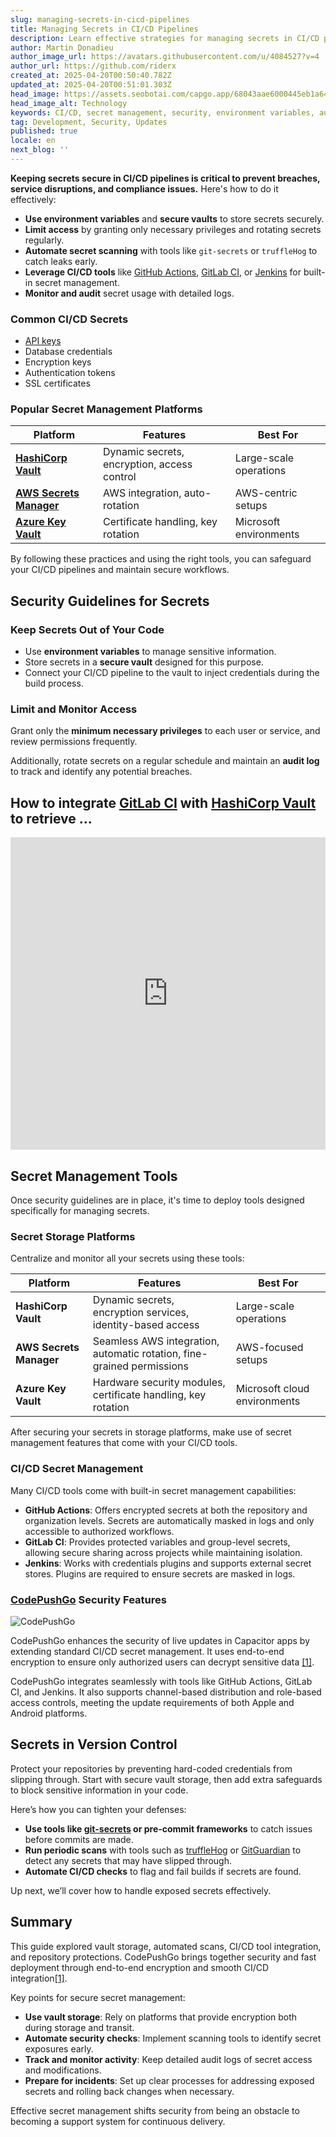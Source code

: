 ```yaml
---
slug: managing-secrets-in-cicd-pipelines
title: Managing Secrets in CI/CD Pipelines
description: Learn effective strategies for managing secrets in CI/CD pipelines to enhance security and prevent breaches and compliance issues.
author: Martin Donadieu
author_image_url: https://avatars.githubusercontent.com/u/4084527?v=4
author_url: https://github.com/riderx
created_at: 2025-04-20T00:50:40.782Z
updated_at: 2025-04-20T00:51:01.303Z
head_image: https://assets.seobotai.com/capgo.app/68043aae6000445eb1a64c9e-1745110261303.jpg
head_image_alt: Technology
keywords: CI/CD, secret management, security, environment variables, automated scanning
tag: Development, Security, Updates
published: true
locale: en
next_blog: ''
---
```


**Keeping secrets secure in CI/CD pipelines is critical to prevent breaches, service disruptions, and compliance issues.** Here's how to do it effectively:

-   **Use environment variables** and **secure vaults** to store secrets securely.
-   **Limit access** by granting only necessary privileges and rotating secrets regularly.
-   **Automate secret scanning** with tools like `git-secrets` or `truffleHog` to catch leaks early.
-   **Leverage CI/CD tools** like [GitHub Actions](https://docs.github.com/actions), [GitLab CI](https://docs.gitlab.com/ee/ci/), or [Jenkins](https://www.jenkins.io/) for built-in secret management.
-   **Monitor and audit** secret usage with detailed logs.

### Common CI/CD Secrets

-   [API keys](https://capgo.app/docs/webapp/api-keys/)
-   Database credentials
-   Encryption keys
-   Authentication tokens
-   SSL certificates

### Popular Secret Management Platforms

| Platform | Features | Best For |
| --- | --- | --- |
| **[HashiCorp Vault](https://www.hashicorp.com/products/vault)** | Dynamic secrets, encryption, access control | Large-scale operations |
| **[AWS Secrets Manager](https://docs.aws.amazon.com/secretsmanager/)** | AWS integration, auto-rotation | AWS-centric setups |
| **[Azure Key Vault](https://learn.microsoft.com/en-us/azure/key-vault/)** | Certificate handling, key rotation | Microsoft environments |

By following these practices and using the right tools, you can safeguard your CI/CD pipelines and maintain secure workflows.

## Security Guidelines for Secrets

### Keep Secrets Out of Your Code

-   Use **environment variables** to manage sensitive information.
-   Store secrets in a **secure vault** designed for this purpose.
-   Connect your CI/CD pipeline to the vault to inject credentials during the build process.

### Limit and Monitor Access

Grant only the **minimum necessary privileges** to each user or service, and review permissions frequently.

Additionally, rotate secrets on a regular schedule and maintain an **audit log** to track and identify any potential breaches.

## How to integrate [GitLab CI](https://docs.gitlab.com/ee/ci/) with [HashiCorp Vault](https://www.hashicorp.com/products/vault) to retrieve ...

<iframe src="https://www.youtube.com/embed/NsPcl4rqy9A" title="YouTube video player" frameborder="0" allow="accelerometer; autoplay; clipboard-write; encrypted-media; gyroscope; picture-in-picture; web-share" referrerpolicy="strict-origin-when-cross-origin" style="width: 100%; height: 500px;" allowfullscreen></iframe>

## Secret Management Tools

Once security guidelines are in place, it's time to deploy tools designed specifically for managing secrets.

### Secret Storage Platforms

Centralize and monitor all your secrets using these tools:

| Platform | Features | Best For |
| --- | --- | --- |
| **HashiCorp Vault** | Dynamic secrets, encryption services, identity-based access | Large-scale operations |
| **AWS Secrets Manager** | Seamless AWS integration, automatic rotation, fine-grained permissions | AWS-focused setups |
| **Azure Key Vault** | Hardware security modules, certificate handling, key rotation | Microsoft cloud environments |

After securing your secrets in storage platforms, make use of secret management features that come with your CI/CD tools.

### CI/CD Secret Management

Many CI/CD tools come with built-in secret management capabilities:

-   **GitHub Actions**: Offers encrypted secrets at both the repository and organization levels. Secrets are automatically masked in logs and only accessible to authorized workflows.
-   **GitLab CI**: Provides protected variables and group-level secrets, allowing secure sharing across projects while maintaining isolation.
-   **Jenkins**: Works with credentials plugins and supports external secret stores. Plugins are required to ensure secrets are masked in logs.

### [CodePushGo](https://capgo.app/) Security Features

![CodePushGo](https://assets.seobotai.com/capgo.app/68043aae6000445eb1a64c9e/37a0fc028bf1f414683e8dee42eedfb0.jpg)

CodePushGo enhances the security of live updates in Capacitor apps by extending standard CI/CD secret management. It uses end-to-end encryption to ensure only authorized users can decrypt sensitive data [\[1\]](https://capgo.app/).

CodePushGo integrates seamlessly with tools like GitHub Actions, GitLab CI, and Jenkins. It also supports channel-based distribution and role-based access controls, meeting the update requirements of both Apple and Android platforms.

## Secrets in Version Control

Protect your repositories by preventing hard-coded credentials from slipping through. Start with secure vault storage, then add extra safeguards to block sensitive information in your code.

Here’s how you can tighten your defenses:

-   **Use tools like [git-secrets](https://github.com/awslabs/git-secrets) or pre-commit frameworks** to catch issues before commits are made.
-   **Run periodic scans** with tools such as [truffleHog](https://github.com/trufflesecurity/trufflehog) or [GitGuardian](https://www.gitguardian.com/) to detect any secrets that may have slipped through.
-   **Automate CI/CD checks** to flag and fail builds if secrets are found.

Up next, we’ll cover how to handle exposed secrets effectively.

## Summary

This guide explored vault storage, automated scans, CI/CD tool integration, and repository protections. CodePushGo brings together security and fast deployment through end-to-end encryption and smooth CI/CD integration[\[1\]](https://capgo.app/).

Key points for secure secret management:

-   **Use vault storage**: Rely on platforms that provide encryption both during storage and transit.
-   **Automate security checks**: Implement scanning tools to identify secret exposures early.
-   **Track and monitor activity**: Keep detailed audit logs of secret access and modifications.
-   **Prepare for incidents**: Set up clear processes for addressing exposed secrets and rolling back changes when necessary.

Effective secret management shifts security from being an obstacle to becoming a support system for continuous delivery.